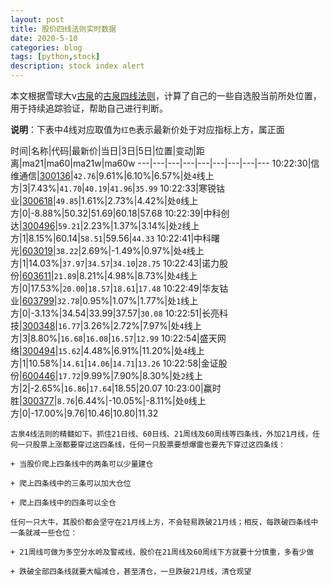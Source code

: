 ```yaml
---
layout: post
title: 股价四线法则实时数据
date: 2020-5-10
categories: blog
tags: [python,stock]
description: stock index alert
---
```



本文根据雪球大v[古泉](https://xueqiu.com/u/7148646888)的[古泉四线法则](https://xueqiu.com/7148646888/130498192)，计算了自己的一些自选股当前所处位置，用于持续追踪验证，帮助自己进行判断。

**说明**：下表中4线对应取值为`红色`表示最新价处于对应指标上方，属正面

时间|名称|代码|最新价|当日|3日|5日|位置|变动|距离|ma21|ma60|ma21w|ma60w
---|---|---|---|---|---|---|---|---
10:22:30|信维通信|[300136](https://xueqiu.com/S/SZ300136)|`42.76`|9.61%|6.10%|6.57%|处`4`线上方|3|7.43%|`41.70`|`40.19`|`41.96`|`35.99`
10:22:33|寒锐钴业|[300618](https://xueqiu.com/S/SZ300618)|`49.85`|1.61%|2.73%|4.42%|处`0`线上方|0|-8.88%|50.32|51.69|60.18|57.68
10:22:39|中科创达|[300496](https://xueqiu.com/S/SZ300496)|`59.21`|2.23%|1.37%|3.14%|处`2`线上方|1|8.15%|60.14|`58.51`|59.56|`44.33`
10:22:41|中科曙光|[603019](https://xueqiu.com/S/SH603019)|`38.22`|2.69%|-1.49%|0.97%|处`4`线上方|1|14.03%|`37.97`|`34.57`|`34.10`|`28.75`
10:22:43|诺力股份|[603611](https://xueqiu.com/S/SH603611)|`21.89`|8.21%|4.98%|8.73%|处`4`线上方|0|17.53%|`20.00`|`18.57`|`18.61`|`17.48`
10:22:49|华友钴业|[603799](https://xueqiu.com/S/SH603799)|`32.78`|0.95%|1.07%|1.77%|处`1`线上方|0|-3.13%|34.54|33.99|37.57|`30.08`
10:22:51|长亮科技|[300348](https://xueqiu.com/S/SZ300348)|`16.77`|3.26%|2.72%|7.97%|处`4`线上方|3|8.80%|`16.68`|`16.08`|`16.57`|`12.99`
10:22:54|盛天网络|[300494](https://xueqiu.com/S/SZ300494)|`15.62`|4.48%|6.91%|11.20%|处`4`线上方|1|10.58%|`14.61`|`14.06`|`14.71`|`13.26`
10:22:58|金证股份|[600446](https://xueqiu.com/S/SH600446)|`17.72`|9.99%|7.90%|8.30%|处`2`线上方|2|-2.65%|`16.86`|`17.64`|18.55|20.07
10:23:00|赢时胜|[300377](https://xueqiu.com/S/SZ300377)|`8.76`|6.44%|-10.05%|-8.11%|处`0`线上方|0|-17.00%|9.76|10.46|10.80|11.32

```
古泉4线法则的精髓如下。抓住21日线、60日线、21周线及60周线等四条线，外加21月线，任何一只股票上涨都要穿过这四条线，任何一只股票要想爆雷也要先下穿过这四条线：

+ 当股价爬上四条线中的两条可以少量建仓

+ 爬上四条线中的三条可以加大仓位

+ 爬上四条线中的四条可以全仓

任何一只大牛，其股价都会坚守在21月线上方，不会轻易跌破21月线；相反，每跌破四条线中一条就减一些仓位：

+ 21周线可做为多空分水岭及警戒线，股价在21周线及60周线下方就要十分慎重，多看少做

+ 跌破全部四条线就要大幅减仓，甚至清仓，一旦跌破21月线，清仓观望
```